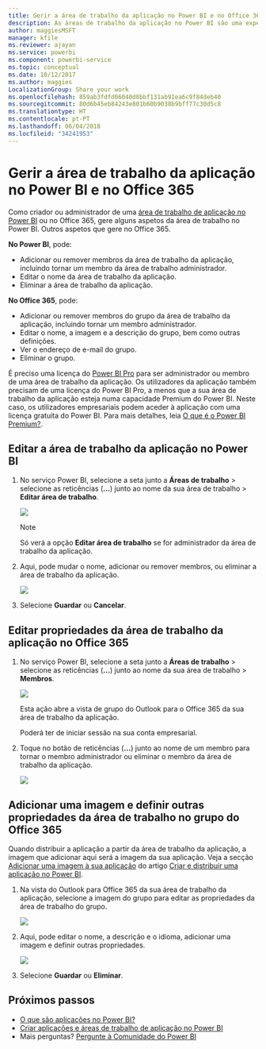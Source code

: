 ```yaml
---
title: Gerir a área de trabalho da aplicação no Power BI e no Office 365
description: As áreas de trabalho da aplicação no Power BI são uma experiência de colaboração baseada nos grupos do Office 365. Faça a gestão das suas áreas de trabalho de aplicação no Power BI e também no Office 365.
author: maggiesMSFT
manager: kfile
ms.reviewer: ajayan
ms.service: powerbi
ms.component: powerbi-service
ms.topic: conceptual
ms.date: 10/12/2017
ms.author: maggies
LocalizationGroup: Share your work
ms.openlocfilehash: 859ab3fdfd06040d8bbf131ab91ea6c9f84deb40
ms.sourcegitcommit: 80d6b45eb84243e801b60b9038b9bff77c30d5c8
ms.translationtype: HT
ms.contentlocale: pt-PT
ms.lasthandoff: 06/04/2018
ms.locfileid: "34241953"
---
```

# <a name="manage-your-app-workspace-in-power-bi-and-office-365"></a>Gerir a área de trabalho da aplicação no Power BI e no Office 365
Como criador ou administrador de uma [área de trabalho de aplicação no Power BI](service-install-use-apps.md) ou no Office 365, gere alguns aspetos da área de trabalho no Power BI. Outros aspetos que gere no Office 365. 

**No Power BI**, pode:

* Adicionar ou remover membros da área de trabalho da aplicação, incluindo tornar um membro da área de trabalho administrador.
* Editar o nome da área de trabalho da aplicação.
* Eliminar a área de trabalho da aplicação.

**No Office 365**, pode:

* Adicionar ou remover membros do grupo da área de trabalho da aplicação, incluindo tornar um membro administrador.
* Editar o nome, a imagem e a descrição do grupo, bem como outras definições.
* Ver o endereço de e-mail do grupo.
* Eliminar o grupo.

É preciso uma licença do [Power BI Pro](service-free-vs-pro.md) para ser administrador ou membro de uma área de trabalho da aplicação. Os utilizadores da aplicação também precisam de uma licença do Power BI Pro, a menos que a sua área de trabalho da aplicação esteja numa capacidade Premium do Power BI. Neste caso, os utilizadores empresariais podem aceder à aplicação com uma licença gratuita do Power BI. Para mais detalhes, leia [O que é o Power BI Premium?](service-premium.md).

## <a name="edit-your-app-workspace-in-power-bi"></a>Editar a área de trabalho da aplicação no Power BI
1. No serviço Power BI, selecione a seta junto a **Áreas de trabalho** > selecione as reticências (**…**) junto ao nome da sua área de trabalho > **Editar área de trabalho**. 
   
   ![](media/service-manage-app-workspace-in-power-bi-and-office-365/power-bi-app-ellipsis.png)
   
   > [!NOTE]
   > Só verá a opção **Editar área de trabalho** se for administrador da área de trabalho da aplicação.
   > 
   > 
2. Aqui, pode mudar o nome, adicionar ou remover membros, ou eliminar a área de trabalho da aplicação. 
   
   ![](media/service-manage-app-workspace-in-power-bi-and-office-365/power-bi-app-edit-workspace.png)
3. Selecione **Guardar** ou **Cancelar**.

## <a name="edit-power-bi-app-workspace-properties-in-office-365"></a>Editar propriedades da área de trabalho da aplicação no Office 365
1. No serviço Power BI, selecione a seta junto a **Áreas de trabalho** > selecione as reticências (**…**) junto ao nome da sua área de trabalho > **Membros**. 
   
   ![](media/service-manage-app-workspace-in-power-bi-and-office-365/power-bi-app-ellipsis.png)
   
   Esta ação abre a vista de grupo do Outlook para o Office 365 da sua área de trabalho da aplicação.
   
   Poderá ter de iniciar sessão na sua conta empresarial.
2. Toque no botão de reticências (**…**) junto ao nome de um membro para tornar o membro administrador ou eliminar o membro da área de trabalho da aplicação. 
   
   ![](media/service-manage-app-workspace-in-power-bi-and-office-365/pbi_managegroupo365.png)

## <a name="add-an-image-and-set-other-workspace-properties-in-the-office-365-group"></a>Adicionar uma imagem e definir outras propriedades da área de trabalho no grupo do Office 365
Quando distribuir a aplicação a partir da área de trabalho da aplicação, a imagem que adicionar aqui será a imagem da sua aplicação. Veja a secção [Adicionar uma imagem à sua aplicação](service-create-distribute-apps.md#add-an-image-to-your-app-optional) do artigo [Criar e distribuir uma aplicação no Power BI](service-create-distribute-apps.md).

1. Na vista do Outlook para Office 365 da sua área de trabalho da aplicação, selecione a imagem do grupo para editar as propriedades da área de trabalho do grupo.
   
   ![](media/service-manage-app-workspace-in-power-bi-and-office-365/pbi_editgroupo365.png)
2. Aqui, pode editar o nome, a descrição e o idioma, adicionar uma imagem e definir outras propriedades.
   
   ![](media/service-manage-app-workspace-in-power-bi-and-office-365/pbi_editgrpo365dialog.png)
3. Selecione **Guardar** ou **Eliminar**.

## <a name="next-steps"></a>Próximos passos
* [O que são aplicações no Power BI?](service-install-use-apps.md)
* [Criar aplicações e áreas de trabalho de aplicação no Power BI](service-create-distribute-apps.md)
* Mais perguntas? [Pergunte à Comunidade do Power BI](http://community.powerbi.com/)

